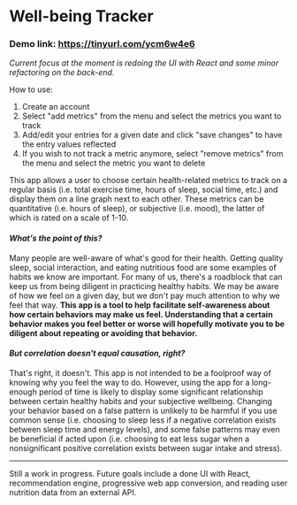 # Well-being Tracker

### Demo link: https://tinyurl.com/ycm6w4e6

*Current focus at the moment is redoing the UI with React and some minor refactoring on the back-end.*

How to use:
1. Create an account
2. Select "add metrics" from the menu and select the metrics you want to track
3. Add/edit your entries for a given date and click "save changes" to have the entry values reflected
4. If you wish to not track a metric anymore, select "remove metrics" from the menu and select the metric you want to delete

This app allows a user to choose certain health-related metrics to track on a regular basis
(i.e. total exercise time, hours of sleep, social time, etc.) and display them 
on a line graph next to each other. These metrics can be quantitative (i.e. hours of sleep), or 
subjective (i.e. mood), the latter of which is rated on a scale of 1-10.

#### *What's the point of this?*
Many people are well-aware of what's good for their health. Getting quality sleep, social interaction, and
eating nutritious food are some examples of habits we know are important. For many of us, there's a roadblock 
that can keep us from being diligent in practicing healthy habits. We may be aware of how we feel on a given 
day, but we don't pay much attention to why we feel that way. **This app is a tool to help facilitate self-awareness 
about how certain behaviors may make us feel. Understanding that a certain behavior makes you feel better or worse 
will hopefully motivate you to be diligent about repeating or avoiding that behavior.**

#### *But correlation doesn't equal causation, right?*
That's right, it doesn't. This app is not intended to be a foolproof way of knowing why you feel the way to do. However, 
using the app for a long-enough period of time is likely to display some significant relationship between certain healthy habits 
and your subjective wellbeing. Changing your behavior based on a false pattern is unlikely to be harmful if you use 
common sense (i.e. choosing to sleep less if a negative correlation exists between sleep time and energy levels), and some 
false patterns may even be beneficial if acted upon (i.e. choosing to eat less sugar when a nonsignificant positive correlation
exists between sugar intake and stress).

--------------------

Still a work in progress. Future goals include a done UI with React, recommendation engine, 
progressive web app conversion, and reading user nutrition data from an external API.